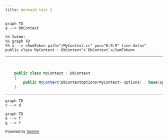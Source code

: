 ```yaml
---
title: mermaid test 2
---
```

```mermaid
graph TD
a --> DbContext

%% Swimm:
%% graph TD
%% a --> <SwmToken path="/MyContext.cs" pos="6:9:9" line-data="    public class MyContext : DbContext">`DbContext`</SwmToken>
```

<SwmSnippet path="/MyContext.cs" line="6">

---

&nbsp;

```c#
    public class MyContext : DbContext
    {
        public MyContext(DbContextOptions<MyContext> options) : base(optForShaulan) {}
    }
```

---

</SwmSnippet>

```mermaid
graph TD
c --> d
```

```mermaid
graph TD
e --> f
g --> f
```

<SwmMeta version="3.0.0" repo-id="Z2l0aHViJTNBJTNBY3NoYXJwLXNoYXVsLXRlc3QlM0ElM0Fzd2ltbWlv" repo-name="csharp-shaul-test"><sup>Powered by [Swimm](https://swimm-web-app.web.app/)</sup></SwmMeta>

